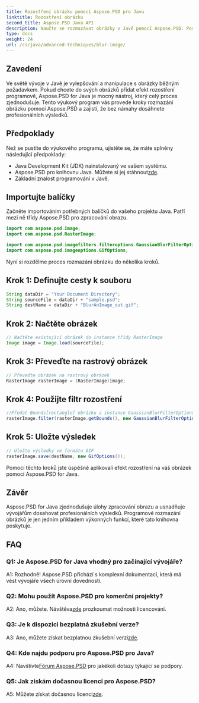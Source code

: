 ```yaml
---
title: Rozostření obrázku pomocí Aspose.PSD pro Javu
linktitle: Rozostření obrázku
second_title: Aspose.PSD Java API
description: Naučte se rozmazávat obrázky v Javě pomocí Aspose.PSD. Postupujte podle našeho podrobného průvodce pro profesionální výsledky.
type: docs
weight: 24
url: /cs/java/advanced-techniques/blur-image/
---
```

## Zavedení

Ve světě vývoje v Javě je vylepšování a manipulace s obrázky běžným požadavkem. Pokud chcete do svých obrázků přidat efekt rozostření programově, Aspose.PSD for Java je mocný nástroj, který celý proces zjednodušuje. Tento výukový program vás provede kroky rozmazání obrázku pomocí Aspose.PSD a zajistí, že bez námahy dosáhnete profesionálních výsledků.

## Předpoklady

Než se pustíte do výukového programu, ujistěte se, že máte splněny následující předpoklady:

- Java Development Kit (JDK) nainstalovaný ve vašem systému.
-  Aspose.PSD pro knihovnu Java. Můžete si jej stáhnout[zde](https://releases.aspose.com/psd/java/).
- Základní znalost programování v Javě.

## Importujte balíčky

Začněte importováním potřebných balíčků do vašeho projektu Java. Patří mezi ně třídy Aspose.PSD pro zpracování obrazu.

```java
import com.aspose.psd.Image;
import com.aspose.psd.RasterImage;

import com.aspose.psd.imagefilters.filteroptions.GaussianBlurFilterOptions;
import com.aspose.psd.imageoptions.GifOptions;
```

Nyní si rozdělme proces rozmazání obrázku do několika kroků.

## Krok 1: Definujte cesty k souboru

```java
String dataDir = "Your Document Directory";
String sourceFile = dataDir + "sample.psd";
String destName = dataDir + "BlurAnImage_out.gif";
```

## Krok 2: Načtěte obrázek

```java
// Načtěte existující obrázek do instance třídy RasterImage
Image image = Image.load(sourceFile);
```

## Krok 3: Převeďte na rastrový obrázek

```java
// Převeďte obrázek na rastrový obrázek
RasterImage rasterImage = (RasterImage)image;
```

## Krok 4: Použijte filtr rozostření

```java
//Předat Bounds[rectangle] obrázku a instance GaussianBlurFilterOptions do metody Filter
rasterImage.filter(rasterImage.getBounds(), new GaussianBlurFilterOptions(15, 15));
```

## Krok 5: Uložte výsledek

```java
// Uložte výsledky ve formátu GIF
rasterImage.save(destName, new GifOptions());
```

Pomocí těchto kroků jste úspěšně aplikovali efekt rozostření na váš obrázek pomocí Aspose.PSD for Java.

## Závěr

Aspose.PSD for Java zjednodušuje úlohy zpracování obrazu a usnadňuje vývojářům dosahovat profesionálních výsledků. Programové rozmazání obrázků je jen jedním příkladem výkonných funkcí, které tato knihovna poskytuje.

## FAQ

### Q1: Je Aspose.PSD for Java vhodný pro začínající vývojáře?

A1: Rozhodně! Aspose.PSD přichází s komplexní dokumentací, která má vést vývojáře všech úrovní dovedností.

### Q2: Mohu použít Aspose.PSD pro komerční projekty?

 A2: Ano, můžete. Návštěva[zde](https://purchase.aspose.com/buy) prozkoumat možnosti licencování.

### Q3: Je k dispozici bezplatná zkušební verze?

 A3: Ano, můžete získat bezplatnou zkušební verzi[zde](https://releases.aspose.com/).

### Q4: Kde najdu podporu pro Aspose.PSD pro Java?

 A4: Navštivte[Fórum Aspose.PSD](https://forum.aspose.com/c/psd/34) pro jakékoli dotazy týkající se podpory.

### Q5: Jak získám dočasnou licenci pro Aspose.PSD?

 A5: Můžete získat dočasnou licenci[zde](https://purchase.aspose.com/temporary-license/).